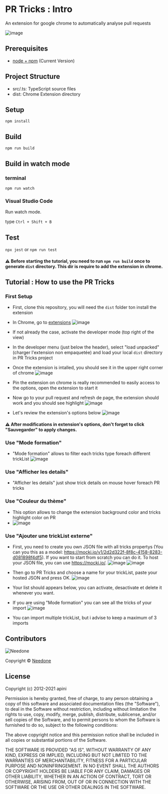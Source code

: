 # PR Tricks : Intro

An extension for google chrome to automatically analyse pull requests

![image](https://user-images.githubusercontent.com/16685940/112637090-12d50900-8e3e-11eb-8ce5-b6f10cc2d342.png)


## Prerequisites

* [node + npm](https://nodejs.org/) (Current Version)

## Project Structure

* src/.ts: TypeScript source files
* dist: Chrome Extension directory

## Setup

```
npm install
```

## Build

```
npm run build
```

## Build in watch mode

### terminal

```
npm run watch
```

### Visual Studio Code

Run watch mode.

type `Ctrl + Shift + B`

## Test
`npx jest` or `npm run test`

#### ⚠️ Before starting the tutorial, you need to run `npm run build` once to generate `dist` directory. This dir is require to add the extension in chrome. 

## Tutorial : How to use the PR Tricks

### First Setup

- First, clone this repository, you will need the `dist` folder ton install the extension
- In Chrome, go to [extensions](chrome://extensions/)
![image](https://user-images.githubusercontent.com/82021898/120197967-e49aed80-c221-11eb-8251-d3bbdd0112ef.png)
- If not already the case, activate the developer mode (top right of the view)
- In the developer menu (just below the header), select "load unpacked" (charger l'extension non empaquetée) and load your local `dist` directory in PR Tricks project

- Once the extension is intalled, you should see it in the upper right corner of chrome
![image](https://user-images.githubusercontent.com/82021898/119953680-89a59400-bf9e-11eb-9ce8-f477f41522c6.png)


- Pin the extension on chrome is really recommended to easily access to the options, open the extension to start it


- Now go to your pull request and refresh de page, the extension should work and you should see highlight
![image](https://user-images.githubusercontent.com/82021898/120171664-90ccdc00-c202-11eb-8021-ca82bfbcd89a.png)

- Let's review the extension's options below
![image](https://user-images.githubusercontent.com/82021898/120172033-ef925580-c202-11eb-8b63-89c06371b26c.png)


#### ⚠️ After modifications in extension's options, don't forget to click "Sauvegarder" to apply changes.    


### Use "Mode formation"

- "Mode formation" allows to filter each tricks type foreach different trickList
![image](https://user-images.githubusercontent.com/82021898/119955268-30d6fb00-bfa0-11eb-9f7d-cdca7e0fc695.png)

### Use "Afficher les details"

- "Afficher les details" just show trick details on mouse hover foreach PR tricks

### Use "Couleur du thème"

- This option allows to change the extension background color and tricks highlight color on PR
- ![image](https://user-images.githubusercontent.com/82021898/119956616-91b30300-bfa1-11eb-8053-6bc27ad19388.png)

### Use "Ajouter une trickList externe"

- First, you need to create you own JSON file with all tricks propertys (You can you this as a model: https://mocki.io/v1/2d2d322f-8f8c-4158-8283-d081898f4df5). If you want to start from scratch you can do it. To host your JSON file, you can use https://mocki.io/.
![image](https://user-images.githubusercontent.com/82021898/119957372-4fd68c80-bfa2-11eb-8cba-6ebb8b06ed26.png)
![image](https://user-images.githubusercontent.com/82021898/119957440-5d8c1200-bfa2-11eb-9f55-7d63c8fdc55f.png)

- Then go to PR Tricks and choose a name for your trickList, paste your hosted JSON and press OK.
![image](https://user-images.githubusercontent.com/82021898/119957627-857b7580-bfa2-11eb-8c10-13a09517bfd3.png)

- Your list should appears below, you can activate, desactivate et delete it whenever you want.
- If you are using "Mode formation" you can see all the tricks of your import
![image](https://user-images.githubusercontent.com/82021898/119958055-f1f67480-bfa2-11eb-9653-ef47ff60559d.png)   

- You can import multiple trickList, but i advise to keep a maximum of 3 imports   


## Contributors

![Needone](https://static.wixstatic.com/media/4546b3_1dab3f320024483091b29f9b99da0e4e~mv2.png/v1/fill/w_166,h_60,al_c,q_80,usm_0.66_1.00_0.01/LogoNeedoneFull.webp)

Copyright © [Needone](https://www.needone.fr/)

## License 

Copyright (c) 2012-2021 apini

Permission is hereby granted, free of charge, to any person obtaining
a copy of this software and associated documentation files (the
"Software"), to deal in the Software without restriction, including
without limitation the rights to use, copy, modify, merge, publish,
distribute, sublicense, and/or sell copies of the Software, and to
permit persons to whom the Software is furnished to do so, subject to
the following conditions:

The above copyright notice and this permission notice shall be
included in all copies or substantial portions of the Software.

THE SOFTWARE IS PROVIDED "AS IS", WITHOUT WARRANTY OF ANY KIND,
EXPRESS OR IMPLIED, INCLUDING BUT NOT LIMITED TO THE WARRANTIES OF
MERCHANTABILITY, FITNESS FOR A PARTICULAR PURPOSE AND
NONINFRINGEMENT. IN NO EVENT SHALL THE AUTHORS OR COPYRIGHT HOLDERS BE
LIABLE FOR ANY CLAIM, DAMAGES OR OTHER LIABILITY, WHETHER IN AN ACTION
OF CONTRACT, TORT OR OTHERWISE, ARISING FROM, OUT OF OR IN CONNECTION
WITH THE SOFTWARE OR THE USE OR OTHER DEALINGS IN THE SOFTWARE.
